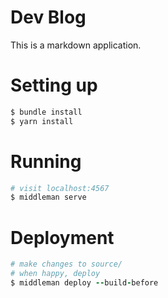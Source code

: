 # Dev Blog

This is a markdown application.

# Setting up
```ruby
$ bundle install
$ yarn install
```

# Running
```ruby
# visit localhost:4567
$ middleman serve
```

# Deployment
```ruby
# make changes to source/
# when happy, deploy
$ middleman deploy --build-before
```
